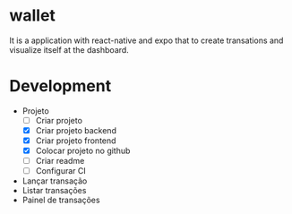 # wallet
It is a application with react-native and expo that to create transations and visualize itself at the dashboard.

# Development

- Projeto
    - [ ]  Criar projeto
    - [x]  Criar projeto backend
    - [x]  Criar projeto frontend
    - [x]  Colocar projeto no github
    - [ ]  Criar readme
    - [ ]  Configurar CI
- Lançar transação
- Listar transações
- Painel de transações
